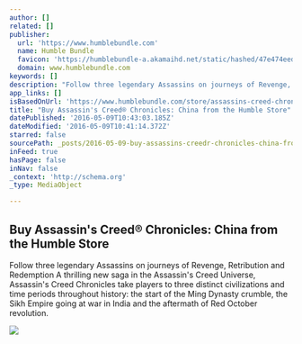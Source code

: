 ```yaml
---
author: []
related: []
publisher:
  url: 'https://www.humblebundle.com'
  name: Humble Bundle
  favicon: 'https://humblebundle-a.akamaihd.net/static/hashed/47e474eed38083df699b7dfd8d29d575e3398f1e.ico'
  domain: www.humblebundle.com
keywords: []
description: "Follow three legendary Assassins on journeys of Revenge, Retribution and Redemption A thrilling new saga in the Assassin's Creed Universe, Assassin's Creed Chronicles take players to three distinct civilizations and time periods throughout history: the start of the Ming Dynasty crumble, the Sikh Empire going at war in India and the aftermath of Red October revolution."
app_links: []
isBasedOnUrl: 'https://www.humblebundle.com/store/assassins-creed-chronicles-china'
title: "Buy Assassin's Creed® Chronicles: China from the Humble Store"
datePublished: '2016-05-09T10:43:03.185Z'
dateModified: '2016-05-09T10:41:14.372Z'
starred: false
sourcePath: _posts/2016-05-09-buy-assassins-creedr-chronicles-china-from-the-humble-stor.md
inFeed: true
hasPage: false
inNav: false
_context: 'http://schema.org'
_type: MediaObject

---
```

<article style=""><h1>Buy Assassin's Creed® Chronicles: China from the Humble Store</h1><p>Follow three legendary Assassins on journeys of Revenge, Retribution and Redemption A thrilling new saga in the Assassin's Creed Universe, Assassin's Creed Chronicles take players to three distinct civilizations and time periods throughout history: the start of the Ming Dynasty crumble, the Sikh Empire going at war in India and the aftermath of Red October revolution.</p><img src="https://humblebundle.imgix.net/misc/files/hashed/b3c03e490a9b39f374d28816fcdac911250e04ef.jpg?auto=format&amp;fit=crop&amp;h=189&amp;w=304&amp;ixlib=python-0.2.0&amp;s=5099af1ede5ff716f0a4f108a0643873" /></article>